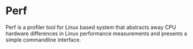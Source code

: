 # Perf
Perf is a profiler tool for Linux based system that abstracts away CPU hardware differences in Linux performance measurements and presents a simple commandline interface.


